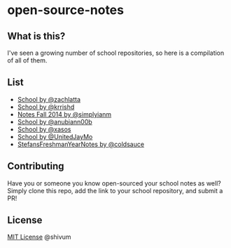 open-source-notes
=================

## What is this?
I've seen a growing number of school repositories, so here is a compilation of all of them.

## List
* [School by @zachlatta](https://github.com/zachlatta/school)
* [School by @krrishd](https://github.com/krrishd/school)
* [Notes Fall 2014 by @simplyianm](https://github.com/simplyianm/notes-fall-2014)
* [School by @anubiann00b](https://github.com/anubiann00b/school)
* [School by @xasos](https://github.com/xasos/school)
* [School by @UnitedJayMo](https://github.com/UnitedJayMo/School)
* [StefansFreshmanYearNotes by @coldsauce](https://github.com/ColdSauce/StefansFreshmanYearNotes)

## Contributing

Have you or someone you know open-sourced your school notes as well? Simply clone this repo, add the link to your school repository, and submit a PR!

## License
[MIT License](LICENSE)
@shivum
